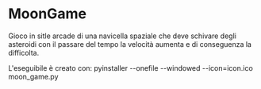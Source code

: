 # MoonGame

Gioco in sitle arcade di una navicella spaziale che deve schivare degli asteroidi con il passare del tempo la velocità aumenta e di conseguenza la difficolta.

L'eseguibile è creato con:
    pyinstaller --onefile --windowed --icon=icon.ico moon_game.py
